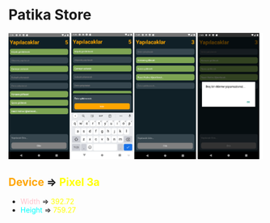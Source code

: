# Patika Store
![1](./images/1.png)

## <font color="orange">Device</font> => <font color="yellow"> Pixel 3a</font>
- <font color="pink">Width</font> => <font color="yellow">392.72</font>
- <font color="cyan">Height</font> => <font color="yellow">759.27</font>